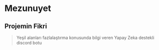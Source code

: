 # Mezunuyet

## Projemin Fikri
> Yeşil alanları fazlalaştırma konusunda bilgi veren Yapay Zeka destekli discord botu
